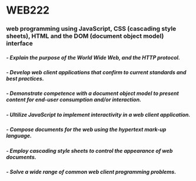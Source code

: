 # WEB222
### web programming using JavaScript, CSS (cascading style sheets), HTML and the DOM (document object model) interface

##### - Explain the purpose of the World Wide Web, and the HTTP protocol.
##### - Develop web client applications that confirm to current standards and best practices.
##### - Demonstrate competence with a document object model to present content for end-user consumption and/or interaction.
##### - Ultilize JavaScript to implement interactivity in a web client application.
##### - Compose documents for the web using the hypertext mark-up language.
##### - Employ cascading style sheets to control the appearance of web documents.       
##### - Solve a wide range of common web client programming problems.
